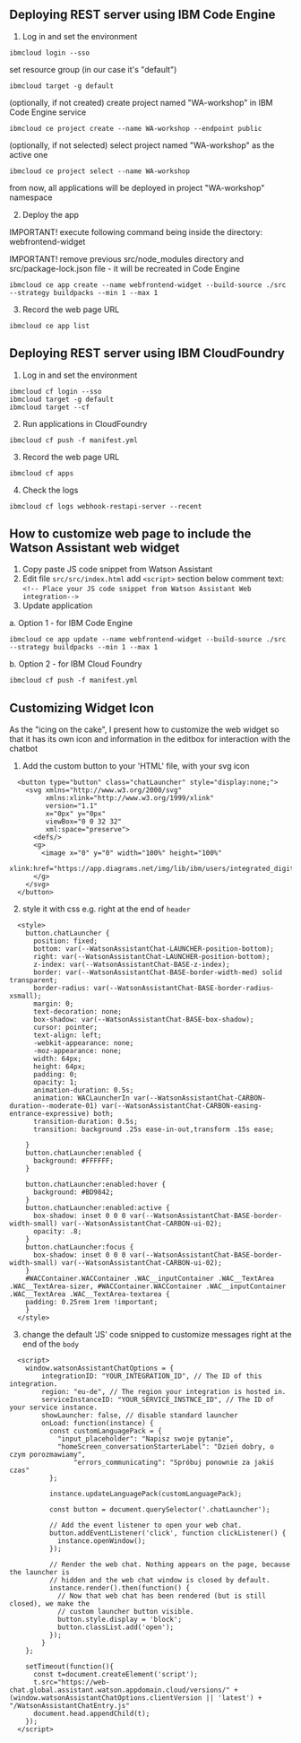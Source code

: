 ## Deploying REST server using IBM Code Engine
1. Log in and set the environment
```
ibmcloud login --sso
```
set resource group (in our case it's "default")
```
ibmcloud target -g default 
```
(optionally, if not created) create project named "WA-workshop" in IBM Code Engine service
```
ibmcloud ce project create --name WA-workshop --endpoint public
```
(optionally, if not selected) select project named "WA-workshop" as the active one
```
ibmcloud ce project select --name WA-workshop
```
from now, all applications will be deployed in project "WA-workshop" namespace

2. Deploy the app

IMPORTANT! execute following command being inside the directory: webfrontend-widget

IMPORTANT! remove previous src/node_modules directory and src/package-lock.json file - it will be recreated in Code Engine
```
ibmcloud ce app create --name webfrontend-widget --build-source ./src --strategy buildpacks --min 1 --max 1
```
3. Record the web page URL
```
ibmcloud ce app list
```


## Deploying REST server using IBM CloudFoundry

1. Log in and set the environment
```
ibmcloud cf login --sso
ibmcloud target -g default 
ibmcloud target --cf
```
2. Run applications in CloudFoundry
```
ibmcloud cf push -f manifest.yml
```
3. Record the web page URL
```
ibmcloud cf apps
```
4. Check the logs
```
ibmcloud cf logs webhook-restapi-server --recent
```

## How to customize web page to include the Watson Assistant web widget
1. Copy paste JS code snippet from Watson Assistant
2. Edit file `src/src/index.html`
add `<script>` section below comment text: `<!-- Place your JS code snippet from Watson Assistant Web integration-->`
3. Update application

a. Option 1 - for IBM Code Engine
```
ibmcloud ce app update --name webfrontend-widget --build-source ./src --strategy buildpacks --min 1 --max 1
```

b. Option 2 - for IBM Cloud Foundry
```
ibmcloud cf push -f manifest.yml
```

## Customizing Widget Icon
As the "icing on the cake", I present how to customize the web widget so that it has its own icon and information in the editbox for interaction with the chatbot

1. Add the custom button to your 'HTML' file, with your svg icon
```
  <button type="button" class="chatLauncher" style="display:none;">
    <svg xmlns="http://www.w3.org/2000/svg" 
         xmlns:xlink="http://www.w3.org/1999/xlink" 
         version="1.1" 
         x="0px" y="0px" 
         viewBox="0 0 32 32" 
         xml:space="preserve">
      <defs/>
      <g>
        <image x="0" y="0" width="100%" height="100%" 
        xlink:href="https://app.diagrams.net/img/lib/ibm/users/integrated_digital_experiences.svg"/>
      </g>
    </svg>
  </button>
```

2. style it with css e.g. right at the end of `header`
```
  <style>
    button.chatLauncher {
      position: fixed;
      bottom: var(--WatsonAssistantChat-LAUNCHER-position-bottom);
      right: var(--WatsonAssistantChat-LAUNCHER-position-bottom);
      z-index: var(--WatsonAssistantChat-BASE-z-index);
      border: var(--WatsonAssistantChat-BASE-border-width-med) solid transparent;
      border-radius: var(--WatsonAssistantChat-BASE-border-radius-xsmall);
      margin: 0;
      text-decoration: none;
      box-shadow: var(--WatsonAssistantChat-BASE-box-shadow);
      cursor: pointer;
      text-align: left;
      -webkit-appearance: none;
      -moz-appearance: none;
      width: 64px;
      height: 64px;
      padding: 0;
      opacity: 1;
      animation-duration: 0.5s;
      animation: WACLauncherIn var(--WatsonAssistantChat-CARBON-duration--moderate-01) var(--WatsonAssistantChat-CARBON-easing-entrance-expressive) both;
      transition-duration: 0.5s;
      transition: background .25s ease-in-out,transform .15s ease;    
    
    }
    button.chatLauncher:enabled {
      background: #FFFFFF;
    }
    
    button.chatLauncher:enabled:hover {
      background: #BD9842;
    }
    button.chatLauncher:enabled:active {
      box-shadow: inset 0 0 0 var(--WatsonAssistantChat-BASE-border-width-small) var(--WatsonAssistantChat-CARBON-ui-02);
      opacity: .8;
    }
    button.chatLauncher:focus {
      box-shadow: inset 0 0 0 var(--WatsonAssistantChat-BASE-border-width-small) var(--WatsonAssistantChat-CARBON-ui-02);
    }
    #WACContainer.WACContainer .WAC__inputContainer .WAC__TextArea .WAC__TextArea-sizer, #WACContainer.WACContainer .WAC__inputContainer .WAC__TextArea .WAC__TextArea-textarea {
    padding: 0.25rem 1rem !important;
    }
  </style>
```

3. change the default 'JS' code snipped to customize messages right at the end of the `body`
```
  <script>
    window.watsonAssistantChatOptions = {
        integrationID: "YOUR_INTEGRATION_ID", // The ID of this integration.
        region: "eu-de", // The region your integration is hosted in.
        serviceInstanceID: "YOUR_SERVICE_INSTNCE_ID", // The ID of your service instance.
        showLauncher: false, // disable standard launcher
        onLoad: function(instance) { 
          const customLanguagePack = {
            "input_placeholder": "Napisz swoje pytanie",
            "homeScreen_conversationStarterLabel": "Dzień dobry, o czym porozmawiamy",
		        "errors_communicating": "Spróbuj ponownie za jakiś czas"
          };
	  
          instance.updateLanguagePack(customLanguagePack);
	  	  
          const button = document.querySelector('.chatLauncher');
  
          // Add the event listener to open your web chat.
          button.addEventListener('click', function clickListener() {
            instance.openWindow();
          });
  
          // Render the web chat. Nothing appears on the page, because the launcher is
          // hidden and the web chat window is closed by default.
          instance.render().then(function() {
            // Now that web chat has been rendered (but is still closed), we make the
            // custom launcher button visible.
            button.style.display = 'block';
            button.classList.add('open');
          });
        }
    };

    setTimeout(function(){
      const t=document.createElement('script');
      t.src="https://web-chat.global.assistant.watson.appdomain.cloud/versions/" + (window.watsonAssistantChatOptions.clientVersion || 'latest') + "/WatsonAssistantChatEntry.js"
      document.head.appendChild(t);
    });
  </script>
```